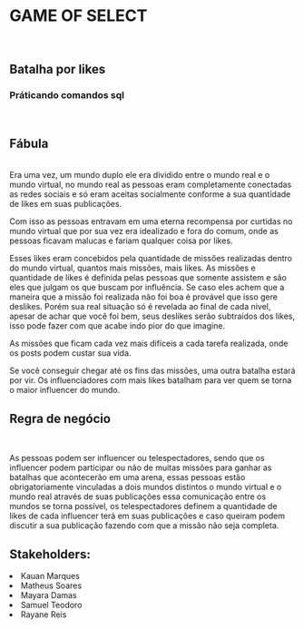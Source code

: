<h1>GAME OF SELECT </h1> <br>
<h2>Batalha por likes</h2>

<h3>Práticando comandos sql </h3><br>

<h2>Fábula</h2> <br>
Era uma vez, um mundo duplo ele era dividido entre o mundo real e o mundo virtual, no mundo real as pessoas eram completamente conectadas as redes sociais e só eram aceitas socialmente conforme a sua quantidade de likes em suas publicações. 

Com isso as pessoas entravam em uma eterna recompensa por curtidas no mundo virtual que por sua vez era idealizado e fora do comum, onde as pessoas ficavam malucas e fariam qualquer coisa por likes. 

Esses likes eram concebidos pela quantidade de missões realizadas dentro do mundo virtual, quantos mais missões, mais likes. As missões e quantidade de likes é definida pelas pessoas que somente assistem e são eles que julgam os que buscam por influência. Se caso eles achem que a maneira que a missão foi realizada não foi boa é provável que isso gere deslikes. Porém sua real situação só é revelada ao final de cada nivel, apesar de achar que você foi bem, seus deslikes serão subtraídos dos likes, isso pode fazer com que acabe indo pior do que imagine. 

As missões que ficam cada vez mais difíceis a cada tarefa realizada, onde os posts podem custar sua vida.  

Se você conseguir chegar até os fins das missões, uma outra batalha estará por vir. Os influenciadores com mais likes batalham para ver quem se torna o maior influencer do mundo. 


<h2>Regra de negócio</h2> <br>

As pessoas podem ser influencer ou telespectadores, sendo que os influencer podem participar ou não de muitas missões para ganhar as batalhas que acontecerão em uma arena, essas pessoas estão obrigatoriamente vinculadas a dois mundos distintos o mundo virtual e o mundo real através de suas publicações essa comunicação entre os mundos se torna possível, os telespectadores definem a quantidade de likes de cada influencer terá em suas publicações e caso queiram podem discutir a sua publicação fazendo com que a missão não seja completa.


<h2>Stakeholders: </h2>

<li>Kauan Marques</li>
<li>Matheus Soares</li>
<li>Mayara Damas</li>
<li>Samuel Teodoro</li>
<li>Rayane Reis </li>


